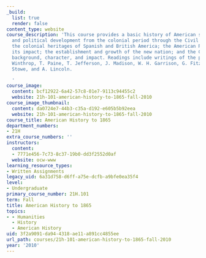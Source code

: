 ```yaml
---
_build:
  list: true
  render: false
content_type: website
course_description: 'This course provides a basic history of American social, economic,
  and political development from the colonial period through the Civil War. It examines
  the colonial heritages of Spanish and British America; the American Revolution and
  its impact; the establishment and growth of the new nation; and the Civil War, its
  background, character, and impact. Readings include writings of the period by J.
  Winthrop, T. Paine, T. Jefferson, J. Madison, W. H. Garrison, G. Fitzhugh, H. B.
  Stowe, and A. Lincoln.

  '
course_image:
  content: bcf12922-6a42-57c8-01e7-9113c94455c2
  website: 21h-101-american-history-to-1865-fall-2010
course_image_thumbnail:
  content: da0724e7-44b3-c35a-d192-e605b5b92eea
  website: 21h-101-american-history-to-1865-fall-2010
course_title: American History to 1865
department_numbers:
- 21H
extra_course_numbers: ''
instructors:
  content:
  - 7771e456-7c73-8c37-19b0-dd3f2552d0af
  website: ocw-www
learning_resource_types:
- Written Assignments
legacy_uid: 6a31d758-d6ff-a75e-dcfb-a9bfe0ea35f4
level:
- Undergraduate
primary_course_number: 21H.101
term: Fall
title: American History to 1865
topics:
- - Humanities
  - History
  - American History
uid: 3f2a9091-da94-4318-ae11-a891cc4855ee
url_path: courses/21h-101-american-history-to-1865-fall-2010
year: '2010'
---
```

